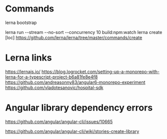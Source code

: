 # Commands
lerna bootstrap
<!-- lerna run --parallel --stream --no-sort --concurrency 10 build:watch -->
lerna run --stream --no-sort --concurrency 10 build:npm:watch
lerna create <name> [loc] https://github.com/lerna/lerna/tree/master/commands/create

# Lerna links
https://lernajs.io/
https://blog.logrocket.com/setting-up-a-monorepo-with-lerna-for-a-typescript-project-b6a81fe8e4f8
https://github.com/andreasonny83/angular6-monorepo-experiment
https://github.com/vladotesanovic/hospital-sdk

# Angular library dependency errors
https://github.com/angular/angular-cli/issues/10665 

https://github.com/angular/angular-cli/wiki/stories-create-library
